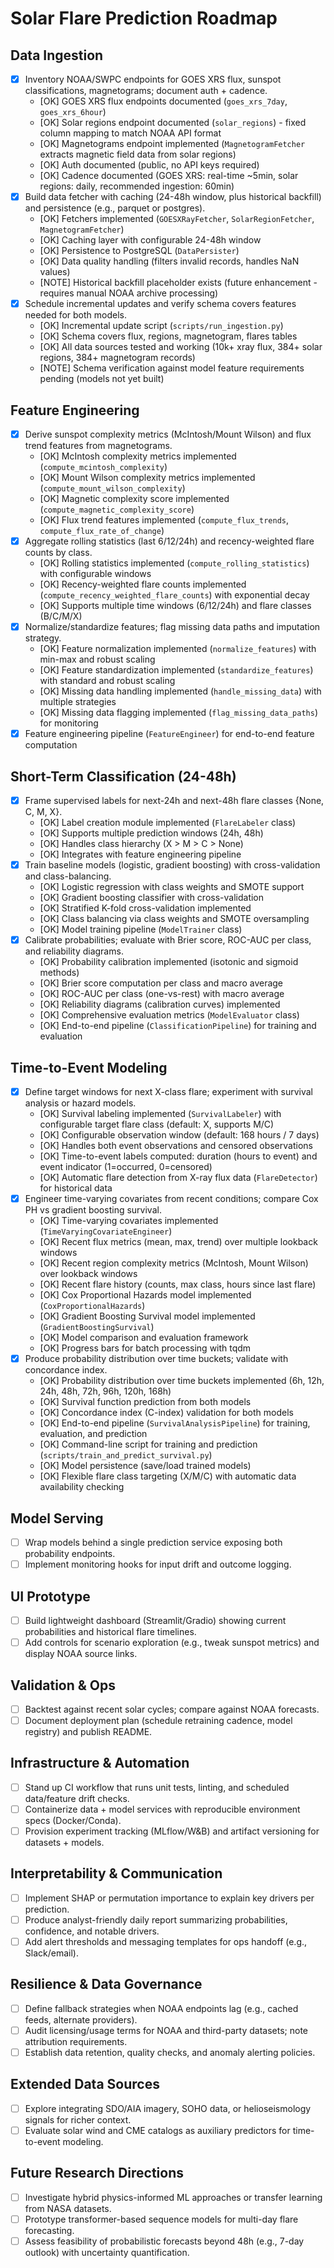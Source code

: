 # Solar Flare Prediction Roadmap

## Data Ingestion
- [x] Inventory NOAA/SWPC endpoints for GOES XRS flux, sunspot classifications, magnetograms; document auth + cadence.
  - [OK] GOES XRS flux endpoints documented (`goes_xrs_7day`, `goes_xrs_6hour`)
  - [OK] Solar regions endpoint documented (`solar_regions`) - fixed column mapping to match NOAA API format
  - [OK] Magnetograms endpoint implemented (`MagnetogramFetcher` extracts magnetic field data from solar regions)
  - [OK] Auth documented (public, no API keys required)
  - [OK] Cadence documented (GOES XRS: real-time ~5min, solar regions: daily, recommended ingestion: 60min)
- [x] Build data fetcher with caching (24-48h window, plus historical backfill) and persistence (e.g., parquet or postgres).
  - [OK] Fetchers implemented (`GOESXRayFetcher`, `SolarRegionFetcher`, `MagnetogramFetcher`)
  - [OK] Caching layer with configurable 24-48h window
  - [OK] Persistence to PostgreSQL (`DataPersister`)
  - [OK] Data quality handling (filters invalid records, handles NaN values)
  - [NOTE] Historical backfill placeholder exists (future enhancement - requires manual NOAA archive processing)
- [x] Schedule incremental updates and verify schema covers features needed for both models.
  - [OK] Incremental update script (`scripts/run_ingestion.py`)
  - [OK] Schema covers flux, regions, magnetogram, flares tables
  - [OK] All data sources tested and working (10k+ xray flux, 384+ solar regions, 384+ magnetogram records)
  - [NOTE] Schema verification against model feature requirements pending (models not yet built)

## Feature Engineering
- [x] Derive sunspot complexity metrics (McIntosh/Mount Wilson) and flux trend features from magnetograms.
  - [OK] McIntosh complexity metrics implemented (`compute_mcintosh_complexity`)
  - [OK] Mount Wilson complexity metrics implemented (`compute_mount_wilson_complexity`)
  - [OK] Magnetic complexity score implemented (`compute_magnetic_complexity_score`)
  - [OK] Flux trend features implemented (`compute_flux_trends`, `compute_flux_rate_of_change`)
- [x] Aggregate rolling statistics (last 6/12/24h) and recency-weighted flare counts by class.
  - [OK] Rolling statistics implemented (`compute_rolling_statistics`) with configurable windows
  - [OK] Recency-weighted flare counts implemented (`compute_recency_weighted_flare_counts`) with exponential decay
  - [OK] Supports multiple time windows (6/12/24h) and flare classes (B/C/M/X)
- [x] Normalize/standardize features; flag missing data paths and imputation strategy.
  - [OK] Feature normalization implemented (`normalize_features`) with min-max and robust scaling
  - [OK] Feature standardization implemented (`standardize_features`) with standard and robust scaling
  - [OK] Missing data handling implemented (`handle_missing_data`) with multiple strategies
  - [OK] Missing data flagging implemented (`flag_missing_data_paths`) for monitoring
- [x] Feature engineering pipeline (`FeatureEngineer`) for end-to-end feature computation

## Short-Term Classification (24-48h)
- [x] Frame supervised labels for next-24h and next-48h flare classes {None, C, M, X}.
  - [OK] Label creation module implemented (`FlareLabeler` class)
  - [OK] Supports multiple prediction windows (24h, 48h)
  - [OK] Handles class hierarchy (X > M > C > None)
  - [OK] Integrates with feature engineering pipeline
- [x] Train baseline models (logistic, gradient boosting) with cross-validation and class-balancing.
  - [OK] Logistic regression with class weights and SMOTE support
  - [OK] Gradient boosting classifier with cross-validation
  - [OK] Stratified K-fold cross-validation implemented
  - [OK] Class balancing via class weights and SMOTE oversampling
  - [OK] Model training pipeline (`ModelTrainer` class)
- [x] Calibrate probabilities; evaluate with Brier score, ROC-AUC per class, and reliability diagrams.
  - [OK] Probability calibration implemented (isotonic and sigmoid methods)
  - [OK] Brier score computation per class and macro average
  - [OK] ROC-AUC per class (one-vs-rest) with macro average
  - [OK] Reliability diagrams (calibration curves) implemented
  - [OK] Comprehensive evaluation metrics (`ModelEvaluator` class)
  - [OK] End-to-end pipeline (`ClassificationPipeline`) for training and evaluation

## Time-to-Event Modeling
- [x] Define target windows for next X-class flare; experiment with survival analysis or hazard models.
  - [OK] Survival labeling implemented (`SurvivalLabeler`) with configurable target flare class (default: X, supports M/C)
  - [OK] Configurable observation window (default: 168 hours / 7 days)
  - [OK] Handles both event observations and censored observations
  - [OK] Time-to-event labels computed: duration (hours to event) and event indicator (1=occurred, 0=censored)
  - [OK] Automatic flare detection from X-ray flux data (`FlareDetector`) for historical data
- [x] Engineer time-varying covariates from recent conditions; compare Cox PH vs gradient boosting survival.
  - [OK] Time-varying covariates implemented (`TimeVaryingCovariateEngineer`)
  - [OK] Recent flux metrics (mean, max, trend) over multiple lookback windows
  - [OK] Recent region complexity metrics (McIntosh, Mount Wilson) over lookback windows
  - [OK] Recent flare history (counts, max class, hours since last flare)
  - [OK] Cox Proportional Hazards model implemented (`CoxProportionalHazards`)
  - [OK] Gradient Boosting Survival model implemented (`GradientBoostingSurvival`)
  - [OK] Model comparison and evaluation framework
  - [OK] Progress bars for batch processing with tqdm
- [x] Produce probability distribution over time buckets; validate with concordance index.
  - [OK] Probability distribution over time buckets implemented (6h, 12h, 24h, 48h, 72h, 96h, 120h, 168h)
  - [OK] Survival function prediction from both models
  - [OK] Concordance index (C-index) validation for both models
  - [OK] End-to-end pipeline (`SurvivalAnalysisPipeline`) for training, evaluation, and prediction
  - [OK] Command-line script for training and prediction (`scripts/train_and_predict_survival.py`)
  - [OK] Model persistence (save/load trained models)
  - [OK] Flexible flare class targeting (X/M/C) with automatic data availability checking

## Model Serving
- [ ] Wrap models behind a single prediction service exposing both probability endpoints.
- [ ] Implement monitoring hooks for input drift and outcome logging.

## UI Prototype
- [ ] Build lightweight dashboard (Streamlit/Gradio) showing current probabilities and historical flare timelines.
- [ ] Add controls for scenario exploration (e.g., tweak sunspot metrics) and display NOAA source links.

## Validation & Ops
- [ ] Backtest against recent solar cycles; compare against NOAA forecasts.
- [ ] Document deployment plan (schedule retraining cadence, model registry) and publish README.

## Infrastructure & Automation
- [ ] Stand up CI workflow that runs unit tests, linting, and scheduled data/feature drift checks.
- [ ] Containerize data + model services with reproducible environment specs (Docker/Conda).
- [ ] Provision experiment tracking (MLflow/W&B) and artifact versioning for datasets + models.

## Interpretability & Communication
- [ ] Implement SHAP or permutation importance to explain key drivers per prediction.
- [ ] Produce analyst-friendly daily report summarizing probabilities, confidence, and notable drivers.
- [ ] Add alert thresholds and messaging templates for ops handoff (e.g., Slack/email).

## Resilience & Data Governance
- [ ] Define fallback strategies when NOAA endpoints lag (e.g., cached feeds, alternate providers).
- [ ] Audit licensing/usage terms for NOAA and third-party datasets; note attribution requirements.
- [ ] Establish data retention, quality checks, and anomaly alerting policies.

## Extended Data Sources
- [ ] Explore integrating SDO/AIA imagery, SOHO data, or helioseismology signals for richer context.
- [ ] Evaluate solar wind and CME catalogs as auxiliary predictors for time-to-event modeling.

## Future Research Directions
- [ ] Investigate hybrid physics-informed ML approaches or transfer learning from NASA datasets.
- [ ] Prototype transformer-based sequence models for multi-day flare forecasting.
- [ ] Assess feasibility of probabilistic forecasts beyond 48h (e.g., 7-day outlook) with uncertainty quantification.
